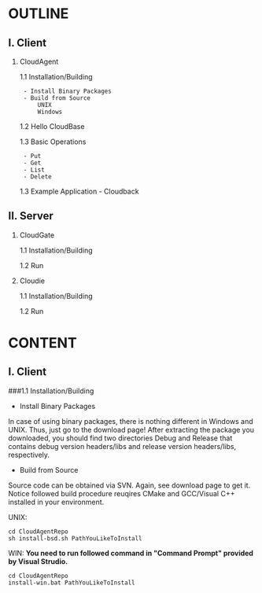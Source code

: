 OUTLINE
====
__I. Client__
----
1. CloudAgent

	1.1 Installation/Building
	
		- Install Binary Packages
		- Build from Source
			UNIX
			Windows
			
	1.2 Hello CloudBase
	
	1.3 Basic Operations
	
		- Put
		- Get
		- List
		- Delete
		
	1.3 Example Application - Cloudback
	
__II. Server__
----
1. CloudGate

	1.1 Installation/Building
	
	1.2 Run
	
2. Cloudie

	1.1 Installation/Building
	
	1.2 Run

CONTENT
====	

I. Client
---

###1.1 Installation/Building


- Install Binary Packages

In case of using binary packages, there is nothing different in Windows and UNIX. Thus, just go to the download page! After extracting the package you downloaded, you should find two directories Debug and Release that contains debug version 
headers/libs and release version headers/libs, respectively.
	
- Build from Source

Source code can be obtained via SVN. Again, see download page to get it. Notice followed build procedure reuqires CMake and GCC/Visual C++ installed in your environment. 

UNIX:

	cd CloudAgentRepo
	sh install-bsd.sh PathYouLikeToInstall	
WIN: 
**You need to run followed command in "Command Prompt" provided by Visual Strudio.**

	cd CloudAgentRepo
	install-win.bat PathYouLikeToInstall

	
